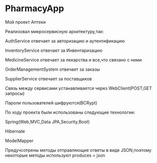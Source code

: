 # PharmacyApp
Мой проект Аптеки

Реализовал микросервисную архитектуру,так:

AuthService отвечает за авторизацию и аутентификацию

InventoryService отвечает за Инвентаризацию

MedicineService отвечает за лекарства и все,что связано с ними

OrderManagementSystem отвечает за заказы

SupplierService отвечает за поставщиков



Связь между сервисами устанавливается через WebClient(POST,GET запросы)

Пароли пользователей шифруются(BCRypt)

По ходу проекта были использованы следующие технологии:

  Spring(Web,MVC,Data JPA,Security,Boot)
  
  Hibernate
  
  ModelMapper
  
Предучсотрены методы отправляющие ответы в виде JSON,поэтому некоторые методы используют produces = json
